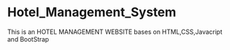 # Hotel_Management_System

This is an HOTEL MANAGEMENT WEBSITE bases on HTML,CSS,Javacript and BootStrap
